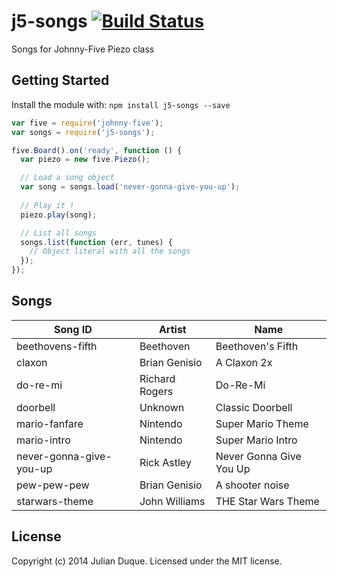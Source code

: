# j5-songs [![Build Status](https://secure.travis-ci.org/julianduque/j5-songs.png?branch=master)](http://travis-ci.org/julianduque/j5-songs)

Songs for Johnny-Five Piezo class

## Getting Started
Install the module with: `npm install j5-songs --save`

```javascript
var five = require('johnny-five');
var songs = require('j5-songs');

five.Board().on('ready', function () {
  var piezo = new five.Piezo();

  // Load a song object
  var song = songs.load('never-gonna-give-you-up');
  
  // Play it !
  piezo.play(song);

  // List all songs
  songs.list(function (err, tunes) {
    // Object literal with all the songs
  });
});
```

## Songs

| Song ID                 | Artist        | Name                    |
|-------------------------|---------------|-------------------------|
| beethovens-fifth        | Beethoven     | Beethoven's Fifth       |
| claxon                  | Brian Genisio | A Claxon 2x             |
| do-re-mi                | Richard Rogers| Do-Re-Mi                |
| doorbell                | Unknown       | Classic Doorbell        |
| mario-fanfare           | Nintendo      | Super Mario Theme       |
| mario-intro             | Nintendo      | Super Mario Intro       |
| never-gonna-give-you-up | Rick Astley   | Never Gonna Give You Up |
| pew-pew-pew             | Brian Genisio | A shooter noise         |
| starwars-theme          | John Williams | THE Star Wars Theme     |

## License
Copyright (c) 2014 Julian Duque. Licensed under the MIT license.
